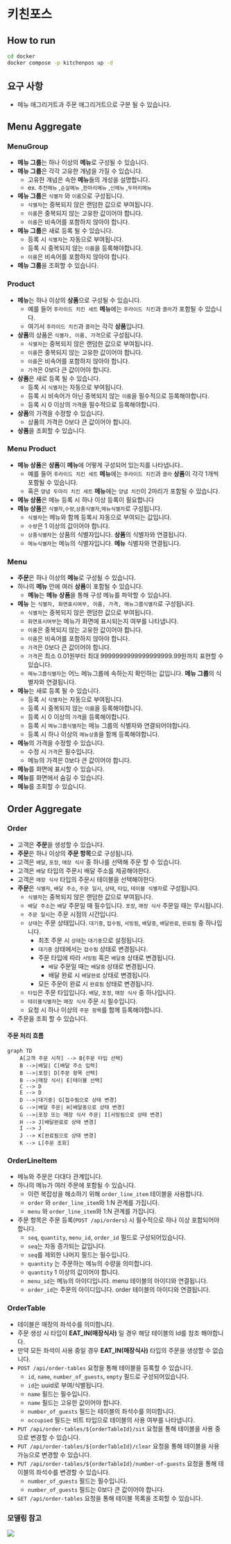 # 키친포스

## How to run

```sh
cd docker
docker compose -p kitchenpos up -d
```

## 요구 사항

- 메뉴 애그리거트과 주문 애그리거트으로 구분 될 수 있습니다.

## Menu Aggregate

### MenuGroup

- **메뉴 그룹**는 하나 이상의 **메뉴**로 구성될 수 있습니다.
- **메뉴 그룹**은 각각 고유한 걔념을 가질 수 있습니다.
    - 고유한 걔념은 속한 **메뉴**들의 개성을 설명합니다.
    - ex. `추천메뉴` ,`순살메뉴` ,`한마리메뉴` ,`신메뉴` ,`두마리메뉴`
- **메뉴 그룹**은 `식별자` 와 `이름`으로 구성됩니다.
    - `식별자`는 중복되지 않은 랜덤한 값으로 부여됩니다.
    - `이름`은 중복되지 않는 고유한 값이어야 합니다.
    - `이름`은 비속어를 포함하지 않아야 합니다.
- **메뉴 그룹**은 새로 등록 될 수 있습니다.
    - 등록 시 `식별자`는 자동으로 부여됩니다.
    - 등록 시 중복되지 않는 `이름`을 등록해야합니다.
    - `이름`은 비속어를 포함하지 않아야 합니다.
- **메뉴 그룹**을 조회할 수 있습니다.

### Product

- **메뉴**는 하나 이상의 **상품**으로 구성될 수 있습니다.
    - 예를 들어 `후라이드 치킨 세트` **메뉴**에는 `후라이드 치킨`과 `콜라`가 포함될 수 있습니다.
    - 여기서 `후라이드 치킨`과 `콜라`는 각각 **상품**입니다.
- **상품**의 상품은 `식별자, 이름, 가격`으로 구성됩니다.
    - `식별자`는 중복되지 않은 랜덤한 값으로 부여됩니다.
    - `이름`은 중복되지 않는 고유한 값이어야 합니다.
    - `이름`은 비속어를 포함하지 않아야 합니다.
    - `가격`은 0보다 큰 값이어야 합니다.
- **상품**은 새로 등록 될 수 있습니다.
    - 등록 시 `식별자`는 자동으로 부여됩니다.
    - 등록 시 비속어가 아닌 중복되지 않는 `이름`을 필수적으로 등록해야합니다.
    - 등록 시 0 이상의 `가격`을 필수적으로 등록해야합니다.
- **상품**의 가격을 수정할 수 있습니다.
    - 상품의 가격은 0보다 큰 값이어야 합니다.
- **상품**을 조회할 수 있습니다.

### Menu Product

- **메뉴 상품**은 **상품**이 **메뉴**에 어떻게 구성되어 있는지를 나타냅니다..
    - 예를 들어 `후라이드 치킨 세트` **메뉴**에는 `후라이드 치킨`과 `콜라`  **상품**이 각각 1개씩 포함될 수 있습니다.
    - 혹은 `양념 두마리 치킨 세트` **메뉴**에는 `양념 치킨`이 2마리가 포함될 수 있습니다.
- **메뉴 상품**은 메뉴 등록 시 하나 이상 등록이 필요합니다
- **메뉴 상품**은 `식별자`,`수량`,`상품식별자`,`메뉴식별자`로 구성됩니다.
    - `식별자`는 메뉴와 함께 등록시 자동으로 부여되는 값입니다.
    - `수량`은 1 이상의 값이어야 합니다.
    - `상품식별자`는 상품의 식별자입니다. **상품**의 식별자와 연결됩니다.
    - `메뉴식별자`는 메뉴의 식별자입니다. **메뉴** 식별자와 연결됩니다.

### Menu

- **주문**은 하나 이상의 **메뉴**로 구성될 수 있습니다.
- 하나의 **메뉴** 안에 여러 **상품**이 포함될 수 있습니다.
    - **메뉴**는 **메뉴 상품**을 통해 구성 메뉴를 파악할 수 있습니다.
- **메뉴** 는 `식별자, 화면표시여부, 이름, 가격, 메뉴그룹식별자`로 구성됩니다.
    - `식별자`는 중복되지 않은 랜덤한 값으로 부여됩니다.
    - `화면표시여부`는 메뉴가 화면에 표시되는지 여부를 나타냅니다.
    - `이름`은 중복되지 않는 고유한 값이어야 합니다.
    - `이름`은 비속어를 포함하지 않아야 합니다.
    - `가격`은 0보다 큰 값이어야 합니다.
    - `가격`은 최소 0.01원부터 최대 9999999999999999999.99원까지 표현할 수 있습니다.
    - `메뉴그룹식별자`는 어느 메뉴그룹에 속하는지 확인하는 값입니다. **메뉴 그룹**의 식별자와 연결됩니다.
- **메뉴**는 새로 등록 될 수 있습니다.
    - 등록 시 `식별자`는 자동으로 부여됩니다.
    - 등록 시 중복되지 않는 `이름`을 등록해야합니다.
    - 등록 시 0 이상의 `가격`을 등록해야합니다.
    - 등록 시 `메뉴그룹식별자`는 메뉴 그룹의 식별자와 연결되어야합니다.
    - 등록 시 하나 이상의 `메뉴상품`을 함께 등록해야합니다.
- **메뉴**의 가격을 수정할 수 있습니다.
    - 수정 시 `가격`은 필수입니다.
    - 메뉴의 가격은 0보다 큰 값이어야 합니다.
- **메뉴**를 화면에 표시할 수 있습니다.
- **메뉴**를 화면에서 숨길 수 있습니다.
- **메뉴**를 조회할 수 있습니다.

## Order Aggregate

### Order

- 고객은 **주문**을 생성할 수 있습니다.
- **주문**은 하나 이상의 **주문 항목**으로 구성됩니다.
- 고객은 `배달`, `포장`, `매장 식사` 중 하나를 선택해 주문 할 수 있습니다.
- 고객은 `배달` 타입의 주문시 배달 주소를 제공해야한다.
- 고객은 `매장 식사` 타입의 주문시 테이블을 선택해야한다.
- **주문**은 `식별자`, `배달 주소`, `주문 일시`, `상태`, `타입`, `테이블 식별자`로 구성됩니다.
    - `식별자`는 중복되지 않은 랜덤한 값으로 부여됩니다.
    - `배달 주소`는 `배달` 주문일 때 필수입니다. `포장`, `매장 식사` 주문일 때는 무시됩니다.
    - `주문 일시`는 주문 시점의 시간입니다.
    - `상태`는 주문 상태입니다.   `대기중`, `접수됨`, `서빙됨`, `배달중`, `배달완료`, `완료됨` 중 하나입니다.
        - 최초 주문 시 `상태`는 `대기중`으로 설정됩니다.
        - `대기중` 상태에서는 `접수됨` 상태로 변경됩니다.
        - 주문 타입에 따라 `서빙됨` 혹은 `배달중` 상태로 변경됩니다.
            - `배달` 주문일 때는 `배달중` 상태로 변경됩니다.
            - 배달 완료 시 `배달완료` 상태로 변경됩니다.
        - 모든 주문이 완료 시 `완료됨` 상태로 변경됩니다.
    - `타입`은 주문 타입입니다. `배달`, `포장`, `매장 식사` 중 하나입니다.
    - `테이블식별자`는 `매장 식사` 주문 시 필수입니다.
    - 요청 시 하나 이상의 `주문 항목`를 함께 등록해야합니다.
- 주문을 조회 할 수 있습니다.

#### 주문 처리 흐름
```mermaid
graph TD
    A[고객 주문 시작] --> B{주문 타입 선택}
    B -->|배달| C[배달 주소 입력]
    B -->|포장| D[주문 항목 선택]
    B -->|매장 식사| E[테이블 선택]
    C --> D
    E --> D
    D -->|대기중| G[접수됨으로 상태 변경]
    G -->|배달 주문| H[배달중으로 상태 변경]
    G -->|포장 또는 매장 식사 주문| I[서빙됨으로 상태 변경]
    H --> J[배달완료로 상태 변경]
    I --> J
    J --> K[완료됨으로 상태 변경]
    K --> L[주문 조회]
```

### OrderLineItem

- 메뉴와 주문은 다대다 관계입니다.
- 하나의 메뉴가 여러 주문에 포함될 수 있습니다.
    - 이런 복잡성을 해소하기 위해 `order_line_item` 테이블을 사용합니다.
    - `order` 와 `order_line_item`와 1:N 관계를 가집니다.
    - `menu` 와 `order_line_item`와 1:N 관계를 가집니다.
- 주문 항목은 주문 등록(`POST /api/orders`) 시 필수적으로 하나 이상 포함되어야 합니다.
    - `seq`, `quantity`, `menu_id`, `order_id` 필드로 구성되어있습니다.
    - `seq`는 자동 증가되는 값입니다.
    - `seq`를 제외한 나머지 필드는 필수입니다.
    - `quantity` 는 주문하는 메뉴의 수량을 의미합니다.
    - `quantity` 1 이상의 값이어야 합니다.
    - `menu_id`는 메뉴의 아이디입니다. menu 테이블의 아이디와 연결됩니다.
    - `order_id`는 주문의 아이디입니다. order 테이블의 아이디와 연결됩니다.

### OrderTable

- 테이블은 매장의 좌석수를 의미합니다.
- 주문 생성 시 타입이 **EAT_IN(매장식사)**  일 경우 해당 테이블의 Id를 참조 해야합니다.
- 만약 모든 좌석이 사용 중일 경우 **EAT_IN(매장식사)** 타입의 주문을 생성할 수 없습니다.
- `POST /api/order-tables` 요청을 통해 테이블을 등록할 수 있습니다.
    - `id`, `name`, `number_of_guests`, `empty` 필드로 구성되어있습니다.
    - `id`는 uuid로 부여/식별됩니다.
    - `name` 필드는 필수입니다.
    - `name` 필드는 고유한 값이어야 합니다.
    - `number_of_guests` 필드는 테이블의 좌석수를 의미합니다.
    - `occupied` 필드는 비트 타입으로 테이블의 사용 여부를 나타냅니다.
- `PUT /api/order-tables/${orderTableId}/sit` 요청을 통해 테이블을 사용 중으로 변경할 수 있습니다.
- `PUT /api/order-tables/${orderTableId}/clear` 요청을 통해 테이블을 사용 가능으로 변경할 수 있습니다.
- `PUT /api/order-tables/${orderTableId}/number-of-guests` 요청을 통해 테이블의 좌석수를 변경할 수 있습니다.
    - `number_of_guests` 필드는 필수입니다.
    - `number_of_guests` 필드는 0보다 큰 값이어야 합니다.
- `GET /api/order-tables` 요청을 통해 테이블 목록을 조회할 수 있습니다.

### 모델링 참고

![](https://i.imgur.com/Jf6exQt.png)
